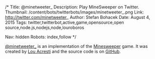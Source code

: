 /*
Title: @minetweeter_
Description: Play MineSweeper on Twitter.
Thumbnail: /content/bots/twitterbots/images/minetweeter_.png
Link: http://twitter.com/minetweeter_
Author: Stefan Bohacek
Date: August 4, 2015
Tags: twitter,twitterbot,active,game,opensource,open source,node.js,nodejs,node,louroboros

Nav: hidden
Robots: index,follow
*/

[@minetweeter_](https://twitter.com/minetweeter_) is an implementation of the [Minesweeper](https://en.wikipedia.org/wiki/Minesweeper_(video_game)) game. It was created by [Lou Acresti](https://twitter.com/louroboros) and the source code is on [GitHub](https://github.com/namuol/minetweeter).